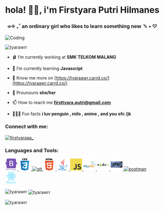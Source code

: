 <h1 align="center">hola! 🙌🏻, i'm Firstyara Putri Hilmanes</h1>
<h3 align="center">⌯✧ ₊˚ an ordinary girl who likes to learn something new ﹆ • ♡</h3>
<img align="center" alt="Coding" width="800" src="https://i.pinimg.com/originals/a0/44/1e/a0441e1c0b4006536845cf14c0de76b3.gif">

<p align="left"> <img src="https://komarev.com/ghpvc/?username=tyarawrr&label=Profile%20views&color=0e75b6&style=flat" alt="tyarawrr" /> </p>

- 🩰 I’m currently working at **SMK TELKOM MALANG**

- 💐 I’m currently learning **Javascript**

- 💌 Know me more on [https://tyaraawr.carrd.co/](https://tyaraawr.carrd.co/)

- 🧸 Prounouns **she/her**

- 📫 How to reach me **firsttyara.putri@gmail.com**

- 🧝🏻‍♀️ Fun facts **i luv penguin , milo , anime , and you ofc /jk**

<h3 align="left">Connect with me:</h3>
<p align="left">
<a href="https://instagram.com/firstyaraaa_" target="blank"><img align="center" src="https://raw.githubusercontent.com/rahuldkjain/github-profile-readme-generator/master/src/images/icons/Social/instagram.svg" alt="firstyaraaa_" height="30" width="40" /></a>
</p>

<h3 align="left">Languages and Tools:</h3>
<p align="left"> <a href="https://getbootstrap.com" target="_blank" rel="noreferrer"> <img src="https://raw.githubusercontent.com/devicons/devicon/master/icons/bootstrap/bootstrap-plain-wordmark.svg" alt="bootstrap" width="40" height="40"/> </a> <a href="https://www.w3schools.com/css/" target="_blank" rel="noreferrer"> <img src="https://raw.githubusercontent.com/devicons/devicon/master/icons/css3/css3-original-wordmark.svg" alt="css3" width="40" height="40"/> </a> <a href="https://git-scm.com/" target="_blank" rel="noreferrer"> <img src="https://www.vectorlogo.zone/logos/git-scm/git-scm-icon.svg" alt="git" width="40" height="40"/> </a> <a href="https://www.w3.org/html/" target="_blank" rel="noreferrer"> <img src="https://raw.githubusercontent.com/devicons/devicon/master/icons/html5/html5-original-wordmark.svg" alt="html5" width="40" height="40"/> </a> <a href="https://www.java.com" target="_blank" rel="noreferrer"> <img src="https://raw.githubusercontent.com/devicons/devicon/master/icons/java/java-original.svg" alt="java" width="40" height="40"/> </a> <a href="https://developer.mozilla.org/en-US/docs/Web/JavaScript" target="_blank" rel="noreferrer"> <img src="https://raw.githubusercontent.com/devicons/devicon/master/icons/javascript/javascript-original.svg" alt="javascript" width="40" height="40"/> </a> <a href="https://www.mysql.com/" target="_blank" rel="noreferrer"> <img src="https://raw.githubusercontent.com/devicons/devicon/master/icons/mysql/mysql-original-wordmark.svg" alt="mysql" width="40" height="40"/> </a> <a href="https://nodejs.org" target="_blank" rel="noreferrer"> <img src="https://raw.githubusercontent.com/devicons/devicon/master/icons/nodejs/nodejs-original-wordmark.svg" alt="nodejs" width="40" height="40"/> </a> <a href="https://www.php.net" target="_blank" rel="noreferrer"> <img src="https://raw.githubusercontent.com/devicons/devicon/master/icons/php/php-original.svg" alt="php" width="40" height="40"/> </a> <a href="https://postman.com" target="_blank" rel="noreferrer"> <img src="https://www.vectorlogo.zone/logos/getpostman/getpostman-icon.svg" alt="postman" width="40" height="40"/> </a> <a href="https://reactjs.org/" target="_blank" rel="noreferrer"> <img src="https://raw.githubusercontent.com/devicons/devicon/master/icons/react/react-original-wordmark.svg" alt="react" width="40" height="40"/> </a> </p>

<p><img align="left" src="https://github-readme-stats.vercel.app/api/top-langs?username=tyarawrr&show_icons=true&locale=en&layout=compact" alt="tyarawrr" /></p>

<p>&nbsp;<img align="center" src="https://github-readme-stats.vercel.app/api?username=tyarawrr&show_icons=true&locale=en" alt="tyarawrr" /></p>

<p><img align="center" src="https://github-readme-streak-stats.herokuapp.com/?user=tyarawrr&" alt="tyarawrr" /></p>
